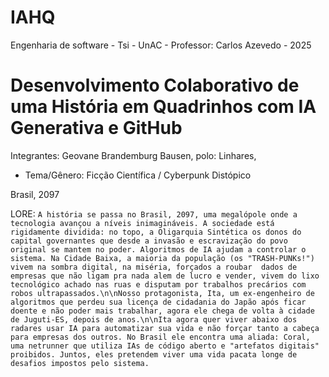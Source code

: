 # IAHQ
Engenharia de software - Tsi - UnAC - Professor: Carlos Azevedo -  2025 
# Desenvolvimento Colaborativo de uma História em Quadrinhos com IA Generativa e GitHub

Integrantes:
Geovane Brandemburg Bausen, polo: Linhares,

 - Tema/Gênero: Ficção Científica / Cyberpunk Distópico

Brasil, 2097

 LORE: `A história se passa no Brasil, 2097, uma megalópole onde a tecnologia avançou a níveis inimagináveis. A sociedade está rigidamente dividida: no topo, a Oligarquia Sintética os donos do capital governantes que desde a invasão e escravização do povo original se mantem no poder.
 Algoritmos de IA ajudam a controlar o sistema. Na Cidade Baixa, a maioria da população (os "TRASH-PUNKs!") vivem na sombra digital, na miséria, forçados a roubar  dados de empresas que não ligam pra nada alem de lucro e vender, vivem do lixo tecnológico achado nas ruas e disputam por trabalhos precários com robos ultrapassados.\n\nNosso protagonista, Ita, um ex-engenheiro de algoritmos que perdeu sua licença de cidadania do Japão após ficar doente e não poder mais trabalhar, agora ele chega de volta à cidade de Juguti-ES, depois de anos.\n\nIta agora quer viver abaixo dos radares usar IA para automatizar sua vida e não forçar tanto a cabeça para empresas dos outros.
 No Brasil ele encontra uma aliada: Coral, uma netrunner que utiliza IAs de código aberto e "artefatos digitais" proibidos. Juntos, eles pretendem viver uma vida pacata longe de desafios impostos pelo sistema.`

